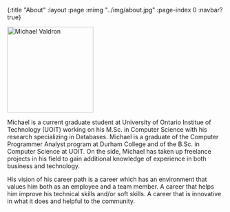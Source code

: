 {:title "About"
 :layout :page
 :mimg "../img/about.jpg"
 :page-index 0
 :navbar? true}

<div class="text-center">
<img src="../img/profile1.jpg" alt="Michael Valdron" title="Michael Valdron" class="img-fluid img-profile rounded-circle mx-auto mb-2" style="width: 200px;" />
</div>

Michael is a current graduate student at University of Ontario Institue of Technology (UOIT) working on his M.Sc. in Computer Science with his research specializing in Databases.  Michael is a graduate of the Computer Programmer Analyst program at Durham College and of the B.Sc. in Computer Science at UOIT.  On the side, Michael has taken up freelance projects in his field to gain additional knowledge of experience in both business and technology.

His vision of his career path is a career which has an environment that values him both as an employee and a team member. A career that helps him improve his technical skills and/or soft skills. A career that is innovative in what it does and helpful to the community.
